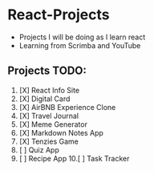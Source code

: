 # React-Projects
- Projects I will be doing as I learn react
- Learning from Scrimba and YouTube

## Projects TODO:
1. [X] React Info Site
2. [X] Digital Card 
3. [X] AirBNB Experience Clone
4. [X] Travel Journal
5. [X] Meme Generator
6. [X] Markdown Notes App
7. [X] Tenzies Game
8. [ ] Quiz App
9. [ ] Recipe App
10.[ ] Task Tracker

